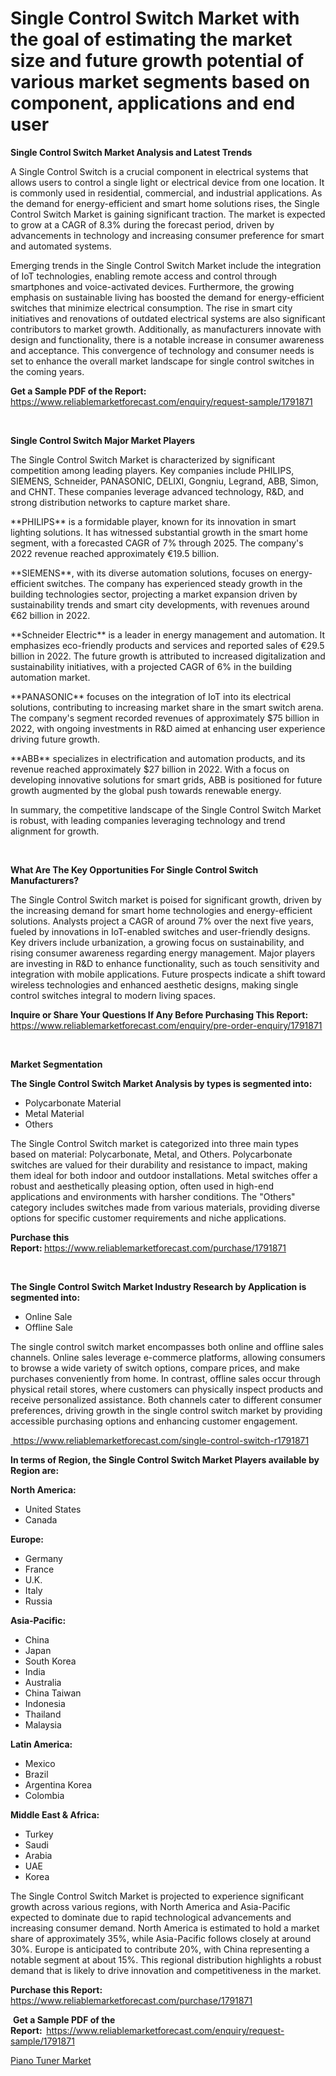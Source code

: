 <p><h1>Single Control Switch Market with the goal of estimating the market size and future growth potential of various market segments based on component, applications and end user</h1></p><p><strong>Single Control Switch Market Analysis and Latest Trends</strong></p>
<p><p>A Single Control Switch is a crucial component in electrical systems that allows users to control a single light or electrical device from one location. It is commonly used in residential, commercial, and industrial applications. As the demand for energy-efficient and smart home solutions rises, the Single Control Switch Market is gaining significant traction. The market is expected to grow at a CAGR of 8.3% during the forecast period, driven by advancements in technology and increasing consumer preference for smart and automated systems.</p><p>Emerging trends in the Single Control Switch Market include the integration of IoT technologies, enabling remote access and control through smartphones and voice-activated devices. Furthermore, the growing emphasis on sustainable living has boosted the demand for energy-efficient switches that minimize electrical consumption. The rise in smart city initiatives and renovations of outdated electrical systems are also significant contributors to market growth. Additionally, as manufacturers innovate with design and functionality, there is a notable increase in consumer awareness and acceptance. This convergence of technology and consumer needs is set to enhance the overall market landscape for single control switches in the coming years.</p></p>
<p><strong>Get a Sample PDF of the Report:&nbsp;</strong> <a href="https://www.reliablemarketforecast.com/enquiry/request-sample/1791871?utm_campaign=1890&utm_medium=2&utm_source=Github&utm_content=ia&utm_term=09022025&utm_id=single-control-switch">https://www.reliablemarketforecast.com/enquiry/request-sample/1791871</a></p>
<p>&nbsp;</p>
<p><strong>Single Control Switch Major Market Players</strong></p>
<p><p>The Single Control Switch Market is characterized by significant competition among leading players. Key companies include PHILIPS, SIEMENS, Schneider, PANASONIC, DELIXI, Gongniu, Legrand, ABB, Simon, and CHNT. These companies leverage advanced technology, R&D, and strong distribution networks to capture market share.</p><p>**PHILIPS** is a formidable player, known for its innovation in smart lighting solutions. It has witnessed substantial growth in the smart home segment, with a forecasted CAGR of 7% through 2025. The company's 2022 revenue reached approximately €19.5 billion.</p><p>**SIEMENS**, with its diverse automation solutions, focuses on energy-efficient switches. The company has experienced steady growth in the building technologies sector, projecting a market expansion driven by sustainability trends and smart city developments, with revenues around €62 billion in 2022.</p><p>**Schneider Electric** is a leader in energy management and automation. It emphasizes eco-friendly products and services and reported sales of €29.5 billion in 2022. The future growth is attributed to increased digitalization and sustainability initiatives, with a projected CAGR of 6% in the building automation market.</p><p>**PANASONIC** focuses on the integration of IoT into its electrical solutions, contributing to increasing market share in the smart switch arena. The company's segment recorded revenues of approximately $75 billion in 2022, with ongoing investments in R&D aimed at enhancing user experience driving future growth.</p><p>**ABB** specializes in electrification and automation products, and its revenue reached approximately $27 billion in 2022. With a focus on developing innovative solutions for smart grids, ABB is positioned for future growth augmented by the global push towards renewable energy.</p><p>In summary, the competitive landscape of the Single Control Switch Market is robust, with leading companies leveraging technology and trend alignment for growth.</p></p>
<p>&nbsp;</p>
<p><strong>What Are The Key Opportunities For Single Control Switch Manufacturers?</strong></p>
<p><p>The Single Control Switch market is poised for significant growth, driven by the increasing demand for smart home technologies and energy-efficient solutions. Analysts project a CAGR of around 7% over the next five years, fueled by innovations in IoT-enabled switches and user-friendly designs. Key drivers include urbanization, a growing focus on sustainability, and rising consumer awareness regarding energy management. Major players are investing in R&D to enhance functionality, such as touch sensitivity and integration with mobile applications. Future prospects indicate a shift toward wireless technologies and enhanced aesthetic designs, making single control switches integral to modern living spaces.</p></p>
<p><strong>Inquire or Share Your Questions If Any Before Purchasing This Report:</strong> <a href="https://www.reliablemarketforecast.com/enquiry/pre-order-enquiry/1791871?utm_campaign=1890&utm_medium=2&utm_source=Github&utm_content=ia&utm_term=09022025&utm_id=single-control-switch">https://www.reliablemarketforecast.com/enquiry/pre-order-enquiry/1791871</a></p>
<p>&nbsp;</p>
<p><strong>Market Segmentation</strong></p>
<p><strong>The Single Control Switch Market Analysis by types is segmented into:</strong></p>
<p><ul><li>Polycarbonate Material</li><li>Metal Material</li><li>Others</li></ul></p>
<p><p>The Single Control Switch market is categorized into three main types based on material: Polycarbonate, Metal, and Others. Polycarbonate switches are valued for their durability and resistance to impact, making them ideal for both indoor and outdoor installations. Metal switches offer a robust and aesthetically pleasing option, often used in high-end applications and environments with harsher conditions. The "Others" category includes switches made from various materials, providing diverse options for specific customer requirements and niche applications.</p></p>
<p><strong>Purchase this Report:&nbsp;</strong><a href="https://www.reliablemarketforecast.com/purchase/1791871?utm_campaign=1890&utm_medium=2&utm_source=Github&utm_content=ia&utm_term=09022025&utm_id=single-control-switch">https://www.reliablemarketforecast.com/purchase/1791871</a></p>
<p>&nbsp;</p>
<p><strong>The Single Control Switch Market Industry Research by Application is segmented into:</strong></p>
<p><ul><li>Online Sale</li><li>Offline Sale</li></ul></p>
<p><p>The single control switch market encompasses both online and offline sales channels. Online sales leverage e-commerce platforms, allowing consumers to browse a wide variety of switch options, compare prices, and make purchases conveniently from home. In contrast, offline sales occur through physical retail stores, where customers can physically inspect products and receive personalized assistance. Both channels cater to different consumer preferences, driving growth in the single control switch market by providing accessible purchasing options and enhancing customer engagement.</p></p>
<p><a href="https://www.reliablemarketforecast.com/single-control-switch-r1791871?utm_campaign=1890&utm_medium=2&utm_source=Github&utm_content=ia&utm_term=09022025&utm_id=single-control-switch">&nbsp;https://www.reliablemarketforecast.com/single-control-switch-r1791871</a></p>
<p><strong>In terms of Region, the Single Control Switch Market Players available by Region are:</strong></p>
<p>
    <p> <strong> North America: </strong>
        <ul>
            <li>United States</li>
            <li>Canada</li>
        </ul>
        </p> 
    <p> <strong> Europe: </strong>
        <ul>
            <li>Germany</li>
            <li>France</li>
            <li>U.K.</li>
            <li>Italy</li>
            <li>Russia</li>
        </ul>
        </p> 
    <p> <strong> Asia-Pacific: </strong>
        <ul>
            <li>China</li>
            <li>Japan</li>
            <li>South Korea</li>
            <li>India</li>
            <li>Australia</li>
            <li>China Taiwan</li>
            <li>Indonesia</li>
            <li>Thailand</li>
            <li>Malaysia</li>
        </ul>
        </p> 
    <p> <strong> Latin America: </strong>
        <ul>
            <li>Mexico</li>
            <li>Brazil</li>
            <li>Argentina Korea</li>
            <li>Colombia</li>
        </ul>
        </p> 
    <p> <strong> Middle East & Africa: </strong>
        <ul>
            <li>Turkey</li>
            <li>Saudi</li>
            <li>Arabia</li>
            <li>UAE</li>
            <li>Korea</li>
        </ul>
    </p>
    </p>
<p><p>The Single Control Switch Market is projected to experience significant growth across various regions, with North America and Asia-Pacific expected to dominate due to rapid technological advancements and increasing consumer demand. North America is estimated to hold a market share of approximately 35%, while Asia-Pacific follows closely at around 30%. Europe is anticipated to contribute 20%, with China representing a notable segment at about 15%. This regional distribution highlights a robust demand that is likely to drive innovation and competitiveness in the market.</p></p>
<p><strong>Purchase this Report: </strong><a href="https://www.reliablemarketforecast.com/purchase/1791871?utm_campaign=1890&utm_medium=2&utm_source=Github&utm_content=ia&utm_term=09022025&utm_id=single-control-switch">https://www.reliablemarketforecast.com/purchase/1791871</a></p>
<p>&nbsp;<strong>Get a Sample PDF of the Report:&nbsp;&nbsp;</strong><a href="https://www.reliablemarketforecast.com/enquiry/request-sample/1791871?utm_campaign=1890&utm_medium=2&utm_source=Github&utm_content=ia&utm_term=09022025&utm_id=single-control-switch">https://www.reliablemarketforecast.com/enquiry/request-sample/1791871</a></p>
<p><strong></strong></p>
<p><p><a href="https://github.com/lylyparadise/Market-Research-Report-List-6/blob/main/piano-tuner-market.md?utm_campaign=1890&utm_medium=2&utm_source=Github&utm_content=ia&utm_term=09022025&utm_id=single-control-switch">Piano Tuner Market</a></p></p>